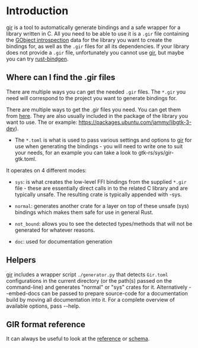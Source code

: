 # Introduction
[gir] is a tool to automatically generate bindings and a safe wrapper for a library written in C. All you need to be able to use it is a `.gir` file containing the [GObject introspection](https://gi.readthedocs.io/en/latest/) data for the library you want to create the bindings for, as well as the `.gir` files for all its dependencies. If your library does not provide a `.gir` file, unfortunately you cannot use [gir], but maybe you can try [rust-bindgen](https://github.com/rust-lang/rust-bindgen).

## Where can I find the .gir files
There are multiple ways you can get the needed `.gir` files. The `*.gir` you need will correspond to the project you want to generate bindings for.


 There are multiple ways to get the .gir files you need. You can get them from [here](https://github.com/gtk-rs/gir-files). They are also usually included in the package of the library you want to use. The or example: <https://packages.ubuntu.com/jammy/libgtk-3-dev>).

- The `*.toml` is what is used to pass various settings and options to [gir] for use when generating the bindings - you will need to write one to suit your needs, for an example you can take a look to gtk-rs/sys/gir-gtk.toml.

It operates on 4 different modes:

- `sys`: is what creates the low-level FFI bindings from the supplied `*.gir` file - these are essentially direct calls in to the related C library and are typically unsafe. The resulting crate is typically appended with -sys.

- `normal`: generates another crate for a layer on top of these unsafe (sys) bindings which makes them safe for use in general Rust.

- `not_bound`: allows you to see the detected types/methods that will not be generated for whatever reasons.

- `doc`: used for documentation generation

[gir]: https://github.com/gtk-rs/gir

## Helpers

[gir] includes a wrapper script `./generator.py` that detects `Gir.toml` configurations in the current directory (or the path(s) passed on the command-line) and generates "normal" or "sys" crates for it. Alternatively --embed-docs can be passed to prepare source-code for a documentation build by moving all documentation into it. For a complete overview of available options, pass --help.

## GIR format reference

It can always be useful to look at the [reference](https://gi.readthedocs.io/en/latest/annotations/giannotations.html) or [schema](https://gitlab.gnome.org/GNOME/gobject-introspection/blob/master/docs/gir-1.2.rnc).

